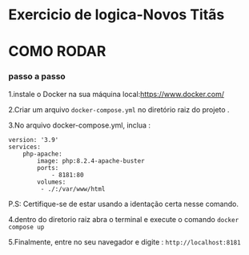 # Exercicio de logica-Novos Titãs

# COMO RODAR

### passo a passo 
1.instale o Docker na sua máquina local:https://www.docker.com/

2.Criar um arquivo `docker-compose.yml` no diretório raiz do projeto .

3.No arquivo docker-compose.yml, inclua :

    version: '3.9'
    services:
        php-apache:
            image: php:8.2.4-apache-buster
            ports:
                - 8181:80
            volumes: 
             - ./:/var/www/html

P.S: Certifique-se de estar usando a identação certa nesse comando.

4.dentro do diretorio raiz abra o terminal e execute o comando `docker compose up`

5.Finalmente, entre no seu navegador e digite : 
`http://localhost:8181`
